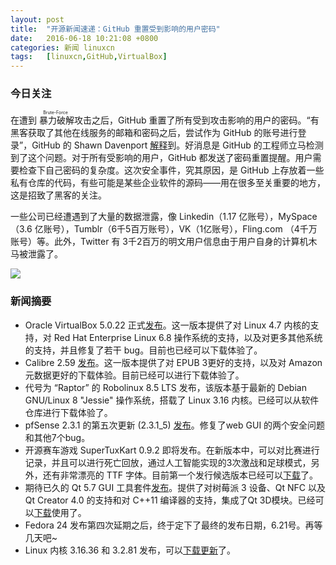 ```yaml
---
layout: post
title:	"开源新闻速递：GitHub 重置受到影响的用户密码"
date:	2016-06-18 10:21:08 +0800 
categories:	新闻 linuxcn 
tags:	[linuxcn,GitHub,VirtualBox]
---
```



### 今日关注


在遭到<ruby> 暴力破解 <rp>  （ </rp> <rt>  Brute-Force </rt> <rp>  ） </rp></ruby>攻击之后，GitHub 重置了所有受到攻击影响的用户的密码。“有黑客获取了其他在线服务的邮箱和密码之后，尝试作为 GitHub 的账号进行登录”，GitHub 的 Shawn Davenport [解释](https://github.com/blog/2190-github-security-update-reused-password-attack)到。好消息是 GitHub 的工程师立马检测到了这个问题。对于所有受影响的用户，GitHub 都发送了密码重置提醒。用户需要检查下自己密码的复杂度。这次安全事件，究其原因，是 GitHub 上存放着一些私有仓库的代码，有些可能是某些企业软件的源码——用在很多至关重要的地方，这是招致了黑客的关注。


一些公司已经遭遇到了大量的数据泄露，像 Linkedin（1.17 亿账号），MySpace（3.6 亿账号），Tumblr（6千5百万账号），VK（1亿账号），Fling.com （4千万账号）等。此外，Twitter 有 3千2百万的明文用户信息由于用户自身的计算机木马被泄露了。


![](/Asserts/Images//attachment/album/201606/18/102110k509aw6s859n96l5.jpg)


### 新闻摘要


* Oracle VirtualBox 5.0.22 正式[发布](https://www.virtualbox.org/wiki/Changelog)。这一版本提供了对 Linux 4.7 内核的支持，对 Red Hat Enterprise Linux 6.8 操作系统的支持，以及对更多其他系统的支持，并且修复了若干 bug。目前也已经可以下载体验了。
* Calibre 2.59 [发布](http://calibre-ebook.com/whats-new)。这一版本提供了对 EPUB 3更好的支持，以及对 Amazon 元数据更好的下载体验。目前已经可以进行下载体验了。
* 代号为 “Raptor” 的 Robolinux 8.5 LTS 发布，该版本基于最新的 Debian GNU/Linux 8 "Jessie" 操作系统，搭载了 Linux 3.16 内核。已经可以从软件仓库进行下载体验了。
* pfSense 2.3.1 的第五次更新 (2.3.1\_5) [发布](https://blog.pfsense.org/?p=2090)。修复了web GUI 的两个安全问题和其他7个bug。
* 开源赛车游戏 SuperTuxKart 0.9.2 即将发布。在新版本中，可以对比赛进行记录，并且可以进行死亡回放，通过人工智能实现的3次激战和足球模式，另外，还有非常漂亮的 TTF 字体。目前第一个发行候选版本已经可以[下载](http://linux.softpedia.com/get/GAMES-ENTERTAINMENT/Arcade/SuperTuxKart-3916.shtml)了。
* 期待已久的 Qt 5.7 GUI 工具套件[发布](http://blog.qt.io/blog/2016/06/16/qt-5-7-released/)。提供了对树莓派 3 设备、Qt NFC 以及 Qt Creator 4.0 的支持和对 C++11 编译器的支持，集成了Qt 3D模块。已经可以[下载](http://linux.softpedia.com/get/Programming/Widgets/Qt-179.shtml)使用了。
* Fedora 24 发布第四次延期之后，终于定下了最终的发布日期，6.21号。再等几天吧~
* Linux 内核 3.16.36 和 3.2.81 发布，可以[下载更新](http://kernel.org/)了。
